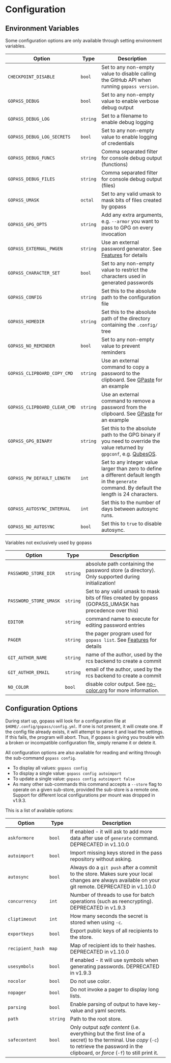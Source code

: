 # Configuration

## Environment Variables

Some configuration options are only available through setting environment variables.

| **Option**                   | **Type** | **Description**                                                                                                  |
| ---------------------------- | -------- | ---------------------------------------------------------------------------------------------------------------- |
| `CHECKPOINT_DISABLE`         | `bool`   | Set to any non-empty value to disable calling the GitHub API when running `gopass version`.                      |
| `GOPASS_DEBUG`               | `bool`   | Set to any non-empty value to enable verbose debug output                                                        |
| `GOPASS_DEBUG_LOG`           | `string` | Set to a filename to enable debug logging                                                                        |
| `GOPASS_DEBUG_LOG_SECRETS`   | `bool`   | Set to any non-empty value to enable logging of credentials                                                      |
| `GOPASS_DEBUG_FUNCS`         | `string` | Comma separated filter for console debug output (functions)                                                      |
| `GOPASS_DEBUG_FILES`         | `string` | Comma separated filter for console debug output (files)                                                          |
| `GOPASS_UMASK`               | `octal`  | Set to any valid umask to mask bits of files created by gopass                                                   |
| `GOPASS_GPG_OPTS`            | `string` | Add any extra arguments, e.g. `--armor` you want to pass to GPG on every invocation                              |
| `GOPASS_EXTERNAL_PWGEN`      | `string` | Use an external password generator. See [Features](features.md#using-custom-password-generators) for details     |
| `GOPASS_CHARACTER_SET`       | `bool`   | Set to any non-empty value to restrict the characters used in generated passwords                                |
| `GOPASS_CONFIG`              | `string` | Set this to the absolute path to the configuration file                                                          |
| `GOPASS_HOMEDIR`             | `string` | Set this to the absolute path of the directory containing the `.config/` tree                                    |
| `GOPASS_NO_REMINDER`         | `bool`   | Set to any non-empty value to prevent reminders                                                                  |
| `GOPASS_CLIPBOARD_COPY_CMD`  | `string` | Use an external command to copy a password to the clipboard. See [GPaste](usecases/gpaste.md) for an example     |
| `GOPASS_CLIPBOARD_CLEAR_CMD` | `string` | Use an external command to remove a password from the clipboard. See [GPaste](usecases/gpaste.md) for an example |
| `GOPASS_GPG_BINARY` | `string` | Set this to the absolute path to the GPG binary if you need to override the value returned by `gpgconf`, e.g. [QubesOS](https://www.qubes-os.org/doc/split-gpg/). |
| `GOPASS_PW_DEFAULT_LENGTH`   | `int`    | Set to any integer value larger than zero to define a different default length in the `generate` command. By default the length is 24 characters. |
| `GOPASS_AUTOSYNC_INTERVAL` | `int` | Set this to the number of days between autosync runs. |
| `GOPASS_NO_AUTOSYNC` | `bool` | Set this to `true` to disable autosync. |

Variables not exclusively used by gopass

| **Option**             | **Type** | **Description**                                                                                        |
| ---------------------- | -------- | ------------------------------------------------------------------------------------------------------ |
| `PASSWORD_STORE_DIR`   | `string` | absolute path containing the password store (a directory). Only supported during initialization!       |
| `PASSWORD_STORE_UMASK` | `string` | Set to any valid umask to mask bits of files created by gopass (GOPASS_UMASK has precedence over this) |
| `EDITOR`               | `string` | command name to execute for editing password entries                                                   |
| `PAGER`                | `string` | the pager program used for `gopass list`. See [Features](features.md#auto-pager) for details           |
| `GIT_AUTHOR_NAME`      | `string` | name of the author, used by the rcs backend to create a commit                                         |
| `GIT_AUTHOR_EMAIL`     | `string` | email of the author, used by the rcs backend to create a commit                                        |
| `NO_COLOR`             | `bool`   | disable color output. See [no-color.org](https://no-color.org) for more information.                   |

## Configuration Options

During start up, gopass will look for a configuration file at `$HOME/.config/gopass/config.yml`. If one is not present, it will create one. If the config file already exists, it will attempt to parse it and load the settings. If this fails, the program will abort. Thus, if gopass is giving you trouble with a broken or incompatible configuration file, simply rename it or delete it.

All configuration options are also available for reading and writing through the sub-command `gopass config`.

* To display all values: `gopass config`
* To display a single value: `gopass config autoimport`
* To update a single value: `gopass config autoimport false`
* As many other sub-commands this command accepts a `--store` flag to operate on a given sub-store, provided the sub-store is a remote one. Support for different local configurations per mount was dropped in v1.9.3.

This is a list of available options:

| **Option**       | **Type** | Description                                                                                                                                                                                    |
| ---------------- | -------- | ---------------------------------------------------------------------------------------------------------------------------------------------------------------------------------------------- |
| `askformore`     | `bool`   | If enabled - it will ask to add more data after use of `generate` command.  DEPRECATED in v1.10.0                                                                                              |
| `autoimport`     | `bool`   | Import missing keys stored in the pass repository without asking.                                                                                                                              |
| `autosync`       | `bool`   | Always do a `git push` after a commit to the store. Makes sure your local changes are always available on your git remote. DEPRECATED in v1.10.0                                               |
| `concurrency`    | `int`    | Number of threads to use for batch operations (such as reencrypting).  DEPRECATED in v1.9.3                                                                                                    |
| `cliptimeout`    | `int`    | How many seconds the secret is stored when using `-c`.                                                                                                                                         |
| `exportkeys`     | `bool`   | Export public keys of all recipients to the store.                                                                                                                                             |
| `recipient_hash` | `map`    | Map of recipient ids to their hashes.  DEPRECATED in v1.10.0                                                                                                                                   |
| `usesymbols`     | `bool`   | If enabled - it will use symbols when generating passwords.  DEPRECATED in v1.9.3                                                                                                              |
| `nocolor`        | `bool`   | Do not use color.                                                                                                                                                                              |
| `nopager`        | `bool`   | Do not invoke a pager to display long lists.                                                                                                                                                   |
| `parsing`        | `bool`   | Enable parsing of output to have key-value and yaml secrets.                                                                                                                                   |
| `path`           | `string` | Path to the root store.                                                                                                                                                                        |
| `safecontent`    | `bool`   | Only output _safe content_ (i.e. everything but the first line of a secret) to the terminal. Use _copy_ (`-c`) to retrieve the password in the clipboard, or _force_ (`-f`) to still print it. |
